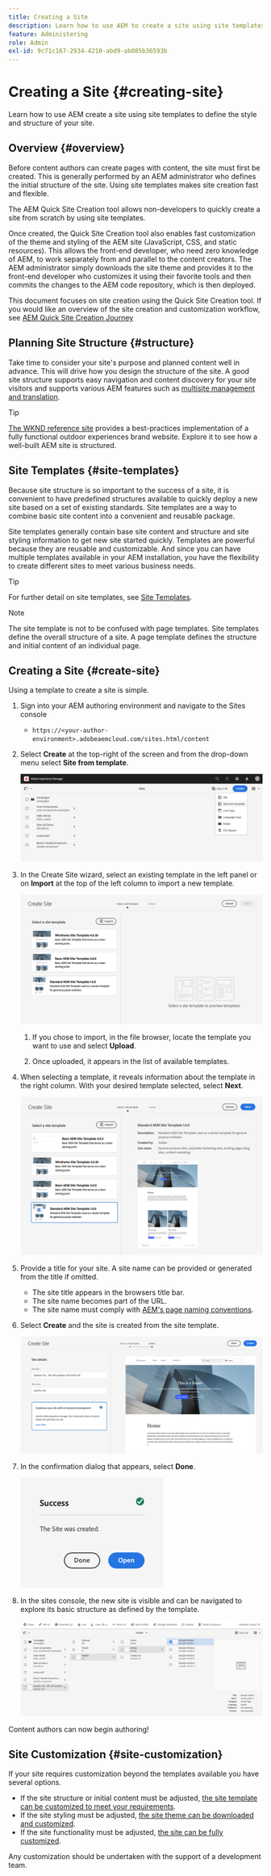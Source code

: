```yaml
---
title: Creating a Site
description: Learn how to use AEM to create a site using site templates to define the style and structure of your site.
feature: Administering
role: Admin
exl-id: 9c71c167-2934-4210-abd9-ab085b36593b
---
```

# Creating a Site {#creating-site}

Learn how to use AEM create a site using site templates to define the style and structure of your site.

## Overview {#overview}

Before content authors can create pages with content, the site must first be created. This is generally performed by an AEM administrator who defines the initial structure of the site. Using site templates makes site creation fast and flexible.

The AEM Quick Site Creation tool allows non-developers to quickly create a site from scratch by using site templates.

Once created, the Quick Site Creation tool also enables fast customization of the theme and styling of the AEM site (JavaScript, CSS, and static resources). This allows the front-end developer, who need zero knowledge of AEM, to work separately from and parallel to the content creators. The AEM administrator simply downloads the site theme and provides it to the front-end developer who customizes it using their favorite tools and then commits the changes to the AEM code repository, which is then deployed.

This document focuses on site creation using the Quick Site Creation tool. If you would like an overview of the site creation and customization workflow, see [AEM Quick Site Creation Journey](/help/journey-sites/quick-site/overview.md)

## Planning Site Structure {#structure}

Take time to consider your site's purpose and planned content well in advance. This will drive how you design the structure of the site. A good site structure supports easy navigation and content discovery for your site visitors and supports various AEM features such as [multisite management and translation](/help/sites-cloud/administering/msm-and-translation.md).

>[!TIP]
>
>[The WKND reference site](https://wknd.site) provides a best-practices implementation of a fully functional outdoor experiences brand website. Explore it to see how a well-built AEM site is structured.

## Site Templates {#site-templates}

Because site structure is so important to the success of a site, it is convenient to have predefined structures available to quickly deploy a new site based on a set of existing standards. Site templates are a way to combine basic site content into a convenient and reusable package.

Site templates generally contain base site content and structure and site styling information to get new site started quickly. Templates are powerful because they are reusable and customizable. And since you can have multiple templates available in your AEM installation, you have the flexibility to create different sites to meet various business needs.

>[!TIP]
>
>For further detail on site templates, see [Site Templates](site-templates.md).

>[!NOTE]
>
>The site template is not to be confused with page templates. Site templates define the overall structure of a site. A page template defines the structure and initial content of an individual page.

## Creating a Site {#create-site}

Using a template to create a site is simple.

1. Sign into your AEM authoring environment and navigate to the Sites console

   * `https://<your-author-environment>.adobeaemcloud.com/sites.html/content`

1. Select **Create** at the top-right of the screen and from the drop-down menu select **Site from template**.

   ![Creating a site from a template](../assets/create-site-from-template.png)

1. In the Create Site wizard, select an existing template in the left panel or on **Import** at the top of the left column to import a new template.

   ![Site creation wizard](../assets/site-creation-wizard.png)

   1. If you chose to import, in the file browser, locate the template you want to use and select **Upload**.

   1. Once uploaded, it appears in the list of available templates. 
   
1. When selecting a template, it reveals information about the template in the right column. With your desired template selected, select **Next**.

   ![Select a template](../assets/select-site-template.png)

1. Provide a title for your site. A site name can be provided or generated from the title if omitted.

   * The site title appears in the browsers title bar.
   * The site name becomes part of the URL.
   * The site name must comply with [AEM's page naming conventions](/help/sites-cloud/authoring/fundamentals/organizing-pages.md#page-name-restrictions-and-best-practices).

1. Select **Create** and the site is created from the site template.

   ![Details of the new site](../assets/create-site-details.png)

1. In the confirmation dialog that appears, select **Done**.

   ![Success dialog](../assets/success.png)

1. In the sites console, the new site is visible and can be navigated to explore its basic structure as defined by the template.

   ![New site structure](../assets/new-site.png)

Content authors can now begin authoring!

## Site Customization {#site-customization}

If your site requires customization beyond the templates available you have several options.

* If the site structure or initial content must be adjusted, [the site template can be customized to meet your requirements](site-templates.md).
* If the site styling must be adjusted, [the site theme can be downloaded and customized](/help/journey-sites/quick-site/overview.md).
* If the site functionality must be adjusted, [the site can be fully customized](/help/implementing/developing/introduction/develop-wknd-tutorial.md).

Any customization should be undertaken with the support of a development team.

